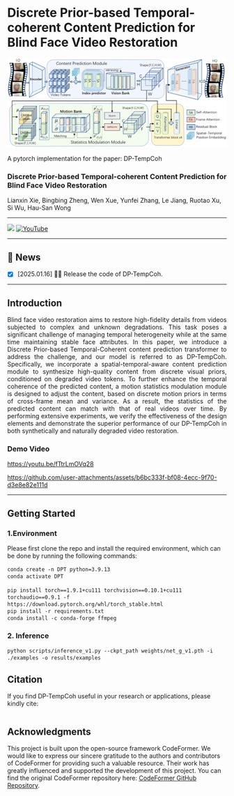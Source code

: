 # Discrete Prior-based Temporal-coherent Content Prediction for Blind Face Video Restoration

<img src='assets/model.png' />

A pytorch implementation for the paper: DP-TempCoh<br />  

### Discrete Prior-based Temporal-coherent Content Prediction for Blind Face Video Restoration

Lianxin Xie, Bingbing Zheng, Wen Xue, Yunfei Zhang, Le Jiang, Ruotao Xu, Si Wu, Hau-San Wong<br />  


-----

<a href=''><img src='https://img.shields.io/badge/Paper-PDF-orange'></a> 
[![YouTube](https://badges.aleen42.com/src/youtube.svg)](https://youtu.be/fTtrLmOVq28)

-----
## 🎉 News 

- [x] [2025.01.16] 🚀🚀 Release the code of DP-TempCoh.

-----------

## Introduction

<p style="text-align: justify">
Blind face video restoration aims to restore high-fidelity details from videos subjected to complex and unknown degradations. This task poses a significant challenge of managing temporal heterogeneity while at the same time maintaining stable face attributes. In this paper, we introduce a Discrete Prior-based Temporal-Coherent content prediction transformer to address the challenge, and our model is referred to as DP-TempCoh. Specifically, we incorporate a spatial-temporal-aware content prediction module to synthesize high-quality content from discrete visual priors, conditioned on degraded video tokens. To further enhance the temporal coherence of the predicted content, a motion statistics modulation module is designed to adjust the content, based on discrete motion priors in terms of cross-frame mean and variance. As a result, the statistics of the predicted content can match with that of real videos over time. By performing extensive experiments, we verify the effectiveness of the design elements and demonstrate the superior performance of our DP-TempCoh in both synthetically and naturally degraded video restoration.
</p>


### Demo Video
https://youtu.be/fTtrLmOVq28


https://github.com/user-attachments/assets/b6bc333f-bf08-4ecc-9f70-d3e8e82e111d


-----------
<span id='Usage'/>

## Getting Started

<span id='Environment'/>

### 1.Environment</a>
Please first clone the repo and install the required environment, which can be done by running the following commands:
```shell
conda create -n DPT python=3.9.13
conda activate DPT

pip install torch==1.9.1+cu111 torchvision==0.10.1+cu111 torchaudio==0.9.1 -f https://download.pytorch.org/whl/torch_stable.html
pip install -r requirements.txt
conda install -c conda-forge ffmpeg
```

### 2. Inference</a>
```
python scripts/inference_v1.py --ckpt_path weights/net_g_v1.pth -i ./examples -o results/examples
```

## Citation

If you find DP-TempCoh useful in your research or applications, please kindly cite:

```

```



## Acknowledgments
This project is built upon the open-source framework CodeFormer. We would like to express our sincere gratitude to the authors and contributors of CodeFormer for providing such a valuable resource. Their work has greatly influenced and supported the development of this project. You can find the original CodeFormer repository here: [CodeFormer GitHub Repository](https://github.com/sczhou/CodeFormer).
